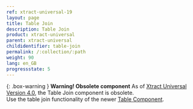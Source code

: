 ```yaml
---
ref: xtract-universal-19
layout: page
title: Table Join
description: Table Join
product: xtract-universal
parent: xtract-universal
childidentifier: table-join
permalink: /:collection/:path
weight: 90
lang: en_GB
progressstate: 5
---
```


{: .box-warning }
**Warning! Obsolete component** 
As of [Xtract Universal Version 4.0](https://kb.theobald-software.com/release-notes/XtractUniversal-4.0.0.html), the Table Join component is obsolete.<br>
Use the table join functionality of the newer [Table Component](./table/table-joins).
